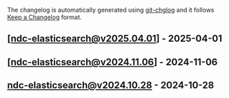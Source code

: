 The changelog is automatically generated using [git-chglog](https://github.com/git-chglog/git-chglog) and it follows [Keep a Changelog](https://keepachangelog.com) format.


<a name="ndc-elasticsearch@v2025.04.01"></a>
## [ndc-elasticsearch@v2025.04.01] - 2025-04-01

<a name="ndc-elasticsearch@v2024.11.06"></a>
## [ndc-elasticsearch@v2024.11.06] - 2024-11-06

<a name="ndc-elasticsearch@v2024.10.28"></a>
## ndc-elasticsearch@v2024.10.28 - 2024-10-28
